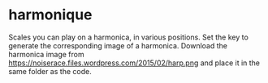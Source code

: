 # harmonique
Scales you can play on a harmonica, in various positions. Set the key to generate the corresponding image of a harmonica. Download the harmonica image from https://noiserace.files.wordpress.com/2015/02/harp.png and place it in the same folder as the code.
